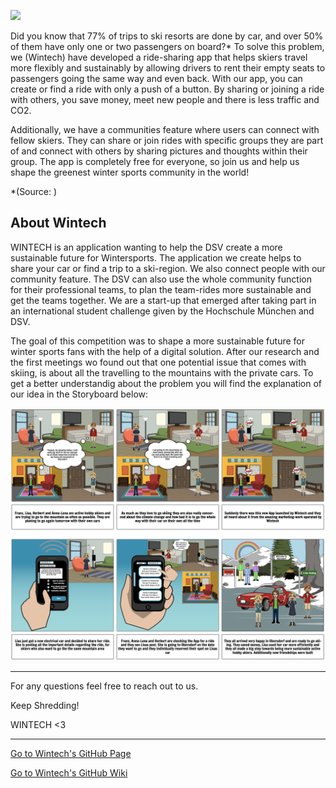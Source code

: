 ![](Uploads/Team_Pitch.png)


Did you know that 77% of trips to ski resorts are done by car, and over 50% of them have only one or two passengers on board?* To solve this problem, we (Wintech) have developed a ride-sharing app that helps skiers travel more flexibly and sustainably by allowing drivers to rent their empty seats to passengers going the same way and even back. With our app, you can create or find a ride with only a push of a button. By sharing or joining a ride with others, you save money, meet new people and there is less traffic and CO2. 

Additionally, we have a communities feature where users can connect with fellow skiers. They can share or join rides with specific groups they are part of and connect with others by sharing pictures and thoughts within their group. The app is completely free for everyone, so join us and help us shape the greenest winter sports community in the world! 

*(Source: )




## About Wintech

WINTECH is an application wanting to help the DSV create a more sustainable future for Wintersports. The application we create helps to share your car or find a trip to a ski-region. We also connect people with our community feature. The DSV can also use the whole community function for their professional teams, to plan the team-rides more sustainable and get the teams together. We are a start-up that emerged after taking part in an international student challenge given by the Hochschule München and DSV. 

The goal of this competition was to shape a more sustainable future for winter sports fans with the help of a digital solution. After our research and the first meetings wo found out that one potential issue that comes with skiing, is about all the travelling to the mountains with the private cars. To get a better understandig about the problem you will find the explanation of our idea in the Storyboard below:

![](Uploads/Storyboard%20after%20feedback.png)


***

For any questions feel free to reach out to us.

Keep Shredding!

WINTECH <3

***

[Go to Wintech's GitHub Page](https://gxc-int-innovation-challenge21.github.io/gxc-team-12/)

[Go to Wintech's GitHub Wiki](https://github.com/gxc-int-innovation-challenge21/gxc-team-12/wiki)

